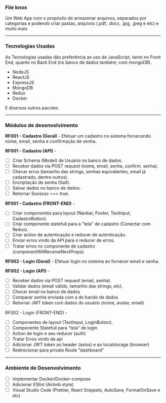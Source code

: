 ### File knox

Um Web App com o propósito de armazenar arquivos, separados por categorias e podendo criar pastas, arquivos (.pdf, .docx, .jpg, .jpeg e etc) e muito mais

---

### Tecnologias Usadas

As Tecnologias usadas dão preferência ao uso de JavaScript, tanto no Front End, quanto no Back End (no banco de dados também, com mongoDB).

- NodeJS
- ReactJS
- ExpressJS
- MongoDB
- Redux
- Docker

E diversos outros pacotes

---

### Módulos de desenvolvimento

**RF001 - Cadastro (Geral)** - Efetuar um cadastro no sistema fornecendo nome, email, senha e confirmação de senha.

**RF001 - Cadastro (API)** -

- [ ] Criar Schema (Model) de Usuário no banco de dados.
- [ ] Receber dados via POST request (nome, email, senha, confirm. senha).
- [ ] Checar erros (tamanho das strings, senhas equivalentes, email já cadastrado, dentre outros).
- [ ] Encriptação de senha (Salt).
- [ ] Salvar dados no banco de dados.
- [ ] Retornar Sucesso === true.

**RF001 - Cadastro (FRONT-END)** -

- [ ] Criar componentes para layout (Navbar, Footer, TextInput, CadastroButton).
- [ ] Criar componente statefull para a "tela" de cadastro (Conectar com Redux).
- [ ] Criar action de autenticação e reducer de autenticação.
- [ ] Enviar erros vindo da API para o reducer de erros.
- [ ] Tratar erros no componente de cadastro (componentWillReceiveNextProps).

**RF002 - Login (Geral)** - Efetuar login no sistema ao fornecer email e senha.

**RF002 - Login (API)** -

- [ ] Receber dados via POST request (email, senha).
- [ ] Validar dados (email válido, tamanho das strings, etc).
- [ ] Checar email no banco de dados
- [ ] Comparar senha enviada com a do bando de dados
- [ ] Retornar JWT token com dados do usuário (nome, avatar, email)

RF002 - Login (FRONT-END) -

- [ ] Componentes de layout (TextInput, LoginButton).
- [ ] Componente Statefull para "tela" de login
- [ ] Action de login e seu reducer (auth)
- [ ] Tratar Erros vindo da api
- [ ] Adicionar JWT token ao header (axios) e ao localstorage (browser)
- [ ] Redirecionar para private Route "dashboard"

---

### Ambiente de Desenvolvimento

- [ ] Implementar Docker/Docker-compose
- [ ] Adicionar ESlint (Airbnb style)
- [ ] Visual Studio Code (Prettier, React Snippets, AutoSave, FormatOnSave e etc)
